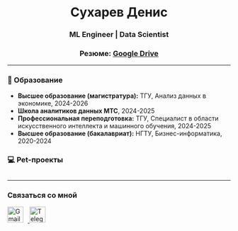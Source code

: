<h1 align="center">Сухарев Денис</h1>
<h3 align="center">ML Engineer | Data Scientist</h3>
<h3 align="center">Резюме: <a href="ССЫЛКА" target="_blank">Google Drive</a></h3>


---

### 🏫 Образование

- **Высшее образование (магистратура):** ТГУ, Анализ данных в экономике, 2024-2026
- **Школа аналитиков данных МТС**, 2024-2025
- **Профессиональная переподготовка:** ТГУ, Специалист в области искусственного интеллекта и машинного обучения, 2024-2025
- **Высшее образование (бакалавриат):** НГТУ, Бизнес-информатика, 2020-2024



### 💻 Pet-проекты
<p align="center">
  <a href="https://github.com/Denis-Sukharev/hotel-search-system">
    <img src="https://github-readme-stats.vercel.app/api/pin/?username=Denis-Sukharev&repo=hotel-search-system&hide_border=true&theme=dracula" alt=""/>
  </a>
</p>



---

### Связаться со мной
<p align="left">
  <a href="mailto:sukharev.original@gmail.com" target="_blank">
    <img src="https://cdn-icons-png.flaticon.com/512/281/281769.png" width="36" height="36" alt="Gmail" style="margin-right: 10px;" />
  </a>
  <a href="https://t.me/denis_sukharev" target="_blank">
    <img src="https://cdn-icons-png.flaticon.com/512/2111/2111646.png" width="36" height="36" alt="Telegram" style="margin-right: 10px;" />
  </a>
</p>


